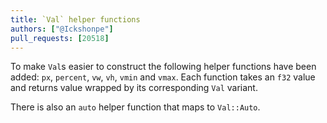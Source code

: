 ```yaml
---
title: `Val` helper functions
authors: ["@Ickshonpe"]
pull_requests: [20518]
---
```


To make `Val`s easier to construct the following helper functions have been added: `px`, `percent`, `vw`, `vh`, `vmin` and `vmax`. Each function takes an `f32` value and returns value wrapped by its corresponding `Val` variant. 

There is also an `auto` helper function that maps to `Val::Auto`.

